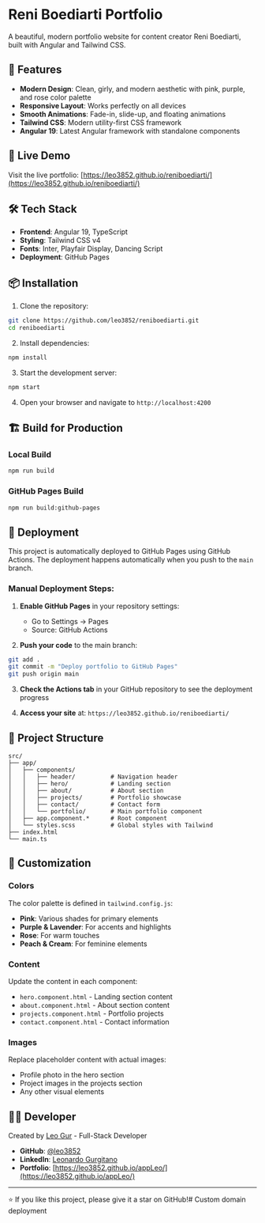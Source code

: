 # Reni Boediarti Portfolio

A beautiful, modern portfolio website for content creator Reni Boediarti, built with Angular and Tailwind CSS.

## 🎨 Features

- **Modern Design**: Clean, girly, and modern aesthetic with pink, purple, and rose color palette
- **Responsive Layout**: Works perfectly on all devices
- **Smooth Animations**: Fade-in, slide-up, and floating animations
- **Tailwind CSS**: Modern utility-first CSS framework
- **Angular 19**: Latest Angular framework with standalone components

## 🚀 Live Demo

Visit the live portfolio: [https://leo3852.github.io/reniboediarti/](https://leo3852.github.io/reniboediarti/)

## 🛠️ Tech Stack

- **Frontend**: Angular 19, TypeScript
- **Styling**: Tailwind CSS v4
- **Fonts**: Inter, Playfair Display, Dancing Script
- **Deployment**: GitHub Pages

## 📦 Installation

1. Clone the repository:
```bash
git clone https://github.com/leo3852/reniboediarti.git
cd reniboediarti
```

2. Install dependencies:
```bash
npm install
```

3. Start the development server:
```bash
npm start
```

4. Open your browser and navigate to `http://localhost:4200`

## 🏗️ Build for Production

### Local Build
```bash
npm run build
```

### GitHub Pages Build
```bash
npm run build:github-pages
```

## 🚀 Deployment

This project is automatically deployed to GitHub Pages using GitHub Actions. The deployment happens automatically when you push to the `main` branch.

### Manual Deployment Steps:

1. **Enable GitHub Pages** in your repository settings:
   - Go to Settings → Pages
   - Source: GitHub Actions

2. **Push your code** to the main branch:
```bash
git add .
git commit -m "Deploy portfolio to GitHub Pages"
git push origin main
```

3. **Check the Actions tab** in your GitHub repository to see the deployment progress

4. **Access your site** at: `https://leo3852.github.io/reniboediarti/`

## 📁 Project Structure

```
src/
├── app/
│   ├── components/
│   │   ├── header/          # Navigation header
│   │   ├── hero/            # Landing section
│   │   ├── about/           # About section
│   │   ├── projects/        # Portfolio showcase
│   │   ├── contact/         # Contact form
│   │   └── portfolio/       # Main portfolio component
│   ├── app.component.*      # Root component
│   └── styles.scss          # Global styles with Tailwind
├── index.html
└── main.ts
```

## 🎨 Customization

### Colors
The color palette is defined in `tailwind.config.js`:
- **Pink**: Various shades for primary elements
- **Purple & Lavender**: For accents and highlights
- **Rose**: For warm touches
- **Peach & Cream**: For feminine elements

### Content
Update the content in each component:
- `hero.component.html` - Landing section content
- `about.component.html` - About section content
- `projects.component.html` - Portfolio projects
- `contact.component.html` - Contact information

### Images
Replace placeholder content with actual images:
- Profile photo in the hero section
- Project images in the projects section
- Any other visual elements


## 👨‍💻 Developer

Created by [Leo Gur](https://github.com/leo3852) - Full-Stack Developer

- **GitHub**: [@leo3852](https://github.com/leo3852)
- **LinkedIn**: [Leonardo Gurgitano](https://linkedin.com/in/LeonardoGurgitano)
- **Portfolio**: [https://leo3852.github.io/appLeo/](https://leo3852.github.io/appLeo/)

---

⭐ If you like this project, please give it a star on GitHub!# Custom domain deployment
